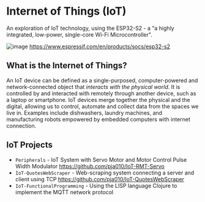 # Internet of Things (IoT)

An exploration of IoT technology, using the ESP32-S2 - a "a highly integrated, low-power, single-core Wi-Fi Microcontroller".

![image](https://user-images.githubusercontent.com/74726737/166810278-0b465acd-369f-4079-b2f7-be012e2b984f.png)
https://www.espressif.com/en/products/socs/esp32-s2

## What is the Internet of Things?

An IoT device can be defined as a single-purposed, computer-powered and network-connected object that _interacts with the physical world_. It is controlled by and interacted with remotely through another device, such as a laptop or smartphone. IoT devices merge together the physical and the digital, allowing us to control, automate and collect data from the spaces we live in. Examples include dishwashers, laundry machines, and manufacturing robots empowered by embedded computers with internet connection.

## IoT Projects 
* `Peripherals` - IoT System with Servo Motor and Motor Control Pulse Width Modulator
https://github.com/pja010/IoT-RMT-Servo
* `IoT-QuotesWebScraper` - Web-scraping system connecting a server and client using TCP 
https://github.com/pja010/IoT-QuotesWebScraper
* `IoT-FunctionalProgramming` - Using the LISP language Clojure to implement the MQTT network protocol
